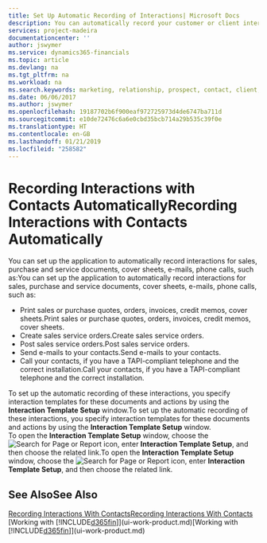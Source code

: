 ```yaml
---
title: Set Up Automatic Recording of Interactions| Microsoft Docs
description: You can automatically record your customer or client interactions, for example, for sales, purchase and service documents or phone calls.
services: project-madeira
documentationcenter: ''
author: jswymer
ms.service: dynamics365-financials
ms.topic: article
ms.devlang: na
ms.tgt_pltfrm: na
ms.workload: na
ms.search.keywords: marketing, relationship, prospect, contact, client, customer
ms.date: 06/06/2017
ms.author: jswymer
ms.openlocfilehash: 19187702b6f900eaf972725973d4de6747ba711d
ms.sourcegitcommit: e10de72476c6a6e0cbd35bcb714a29b535c39f0e
ms.translationtype: HT
ms.contentlocale: en-GB
ms.lasthandoff: 01/21/2019
ms.locfileid: "258582"
---
```

# <a name="recording-interactions-with-contacts-automatically"></a><span data-ttu-id="74729-103">Recording Interactions with Contacts Automatically</span><span class="sxs-lookup"><span data-stu-id="74729-103">Recording Interactions with Contacts Automatically</span></span>
<span data-ttu-id="74729-104">You can set up the application to automatically record interactions for sales, purchase and service documents, cover sheets, e-mails, phone calls, such as:</span><span class="sxs-lookup"><span data-stu-id="74729-104">You can set up the application to automatically record interactions for sales, purchase and service documents, cover sheets, e-mails, phone calls, such as:</span></span>

* <span data-ttu-id="74729-105">Print sales or purchase quotes, orders, invoices, credit memos, cover sheets.</span><span class="sxs-lookup"><span data-stu-id="74729-105">Print sales or purchase quotes, orders, invoices, credit memos, cover sheets.</span></span>
* <span data-ttu-id="74729-106">Create sales service orders.</span><span class="sxs-lookup"><span data-stu-id="74729-106">Create sales service orders.</span></span>
* <span data-ttu-id="74729-107">Post sales service orders.</span><span class="sxs-lookup"><span data-stu-id="74729-107">Post sales service orders.</span></span>
* <span data-ttu-id="74729-108">Send e-mails to your contacts.</span><span class="sxs-lookup"><span data-stu-id="74729-108">Send e-mails to your contacts.</span></span>
* <span data-ttu-id="74729-109">Call your contacts, if you have a TAPI-compliant telephone and the correct installation.</span><span class="sxs-lookup"><span data-stu-id="74729-109">Call your contacts, if you have a TAPI-compliant telephone and the correct installation.</span></span>

<span data-ttu-id="74729-110">To set up the automatic recording of these interactions, you specify interaction templates for these documents and actions by using the **Interaction Template Setup** window.</span><span class="sxs-lookup"><span data-stu-id="74729-110">To set up the automatic recording of these interactions, you specify interaction templates for these documents and actions by using the **Interaction Template Setup** window.</span></span>  
<span data-ttu-id="74729-111">To open the **Interaction Template Setup** window, choose the ![Search for Page or Report](media/ui-search/search_small.png "Search for Page or Report icon") icon, enter **Interaction Template Setup**, and then choose the related link.</span><span class="sxs-lookup"><span data-stu-id="74729-111">To open the **Interaction Template Setup** window, choose the ![Search for Page or Report](media/ui-search/search_small.png "Search for Page or Report icon") icon, enter **Interaction Template Setup**, and then choose the related link.</span></span>

## <a name="see-also"></a><span data-ttu-id="74729-112">See Also</span><span class="sxs-lookup"><span data-stu-id="74729-112">See Also</span></span>
[<span data-ttu-id="74729-113">Recording Interactions With Contacts</span><span class="sxs-lookup"><span data-stu-id="74729-113">Recording Interactions With Contacts</span></span>](marketing-interactions.md)  
<span data-ttu-id="74729-114">[Working with [!INCLUDE[d365fin](includes/d365fin_md.md)]](ui-work-product.md)</span><span class="sxs-lookup"><span data-stu-id="74729-114">[Working with [!INCLUDE[d365fin](includes/d365fin_md.md)]](ui-work-product.md)</span></span>  
